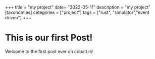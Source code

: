 +++
title = "my project"
date= "2022-05-11"
description = "my project"
[taxonomies]
categories = ["project"]
tags = ["rust", "simulator","event driven"]
+++

# This is our first Post!

Welcome to the first post ever on cobalt.rs!
